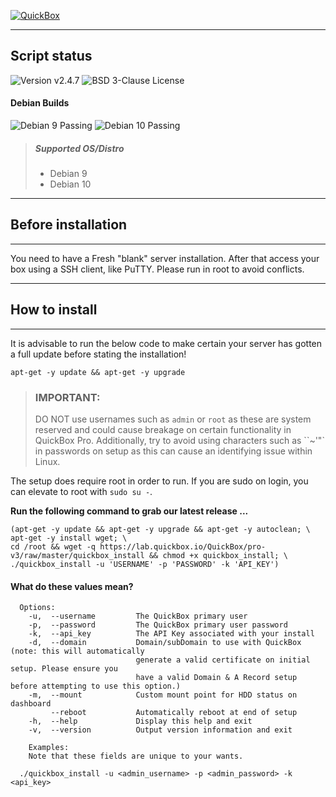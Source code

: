 [![QuickBox](https://quickbox.io/files/2018/12/qb_logo_original.png "QuickBox")](https://quickbox.io)

---

## Script status

![Version v2.4.7](https://img.shields.io/badge/version-v2.4.7-lightgrey.svg?style=flat-square) ![BSD 3-Clause License](https://img.shields.io/badge/license-BSD%203--Clause%20License-blue.svg?style=flat-square)

#### Debian Builds
![Debian 9 Passing](https://img.shields.io/badge/Debian%209-passing-brightgreen.svg?style=flat-square) ![Debian 10 Passing](https://img.shields.io/badge/Debian%2010-passing-brightgreen.svg?style=flat-square)

> ##### Supported OS/Distro
>
> + Debian 9
> + Debian 10

---

## Before installation

---

You need to have a Fresh "blank" server installation.
After that access your box using a SSH client, like PuTTY.
Please run in root to avoid conflicts.

---

## How to install

---

It is advisable to run the below code to make certain your server has gotten a full update before stating the installation!

`apt-get -y update && apt-get -y upgrade`

> ### IMPORTANT: 
> DO NOT use usernames such as `admin` or `root` as these are system reserved and could cause breakage on certain functionality in QuickBox Pro. Additionally, try to avoid using characters such as ``~'\"` in passwords on setup as this can cause an identifying issue within Linux.

The setup does require root in order to run. If you are sudo on login, you can elevate to root with `sudo su -`.

**Run the following command to grab our latest release ...**
```
(apt-get -y update && apt-get -y upgrade && apt-get -y autoclean; \
apt-get -y install wget; \
cd /root && wget -q https://lab.quickbox.io/QuickBox/pro-v3/raw/master/quickbox_install && chmod +x quickbox_install; \
./quickbox_install -u 'USERNAME' -p 'PASSWORD' -k 'API_KEY')
```

#### What do these values mean?
```
  Options:
    -u,  --username         The QuickBox primary user
    -p,  --password         The QuickBox primary user password
    -k,  --api_key          The API Key associated with your install
    -d,  --domain           Domain/subDomain to use with QuickBox (note: this will automatically
                            generate a valid certificate on initial setup. Please ensure you
                            have a valid Domain & A Record setup before attempting to use this option.)
    -m,  --mount            Custom mount point for HDD status on dashboard
         --reboot           Automatically reboot at end of setup
    -h,  --help             Display this help and exit
    -v,  --version          Output version information and exit

    Examples:
    Note that these fields are unique to your wants.

  ./quickbox_install -u <admin_username> -p <admin_password> -k <api_key>
```
